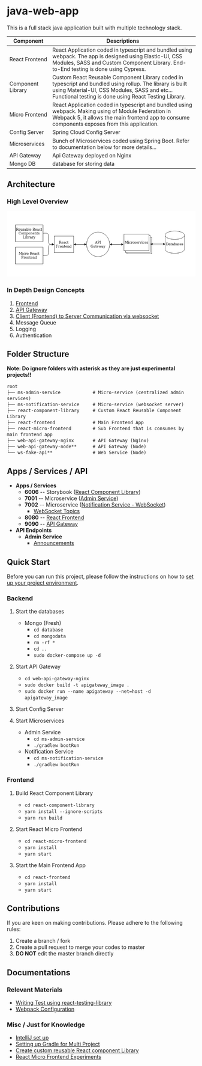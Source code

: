 # java-web-app

This is a full stack java application built with multiple technology stack.

| Component | Descriptions |
| --- | --- |
| React Frontend | React Application coded in typescript and bundled using webpack. The app is designed using Elastic-UI, CSS Modules, SASS and Custom Component Library. End-to-End testing is done using Cypress. |
| Component Library | Custom React Reusable Component Library coded in typescript and bundled using rollup. The library is built using Material-UI, CSS Modules, SASS and etc... Functional testing is done using React Testing Library. |
| Micro Frontend | React Application coded in typescript and bundled using webpack. Making using of Module Federation in Webpack 5, it allows the main frontend app to consume components exposes from this application. |
| Config Server | Spring Cloud Config Server |
| Microservices | Bunch of Microservices coded using Spring Boot. Refer to documentation below for more details... |
| API Gateway | Api Gateway deployed on Nginx |
| Mongo DB | database for storing data |

## Architecture

### High Level Overview

![Architecture](doc/images/architecture.png)

### In Depth Design Concepts

1. [Frontend](react-frontend/doc/FRONTEND_DESIGN.md) 
2. [API Gateway](web-api-gateway-nginx/doc/API_GATEWAY_DESIGN.md)
3. [Client (Frontend) to Server Communication via websocket](ms-notification-service/doc/WEBSOCKET_DESIGN.md)
4. Message Queue
5. Logging
6. Authentication

## Folder Structure

**Note: Do ignore folders with asterisk as they are just experimental projects!!**

```
root
├── ms-admin-service            # Micro-service (centralized admin services)
├── ms-notification-service     # Micro-service (websocket server)
├── react-component-library     # Custom React Reusable Component Library
├── react-frontend              # Main Frontend App
├── react-micro-frontend        # Sub Frontend that is consumes by main frontend app  
├── web-api-gateway-nginx       # API Gateway (Nginx)
├── web-api-gateway-node**      # API Gateway (Node)
└── ws-fake-api**               # Web Service (Node)
```

## Apps / Services / API

- **Apps / Services**
    - **6006** -- Storybook ([React Component Library](react-component-library/README.md))
    - **7001** -- Microservice ([Admin Service](ms-admin-service/README.md))
    - **7002** -- Microservice ([Notification Service - WebSocket](ms-notification-service/README.md))
        - [WebSocket Topics](ms-notification-service/doc/TOPICS.md)
    - **8080** -- [React Frontend](react-frontend/README.md)
    - **9090** -- [API Gateway](web-api-gateway-nginx/README.md)
- **API Endpoints**
    - **Admin Service**
        - [Announcements](ms-admin-service/doc/ANNOUNCEMENT_FEATURE.md)

## Quick Start

Before you can run this project, please follow the instructions on how to [set up your project environment](doc/PROJECT_SETUP.md).

### Backend

1. Start the databases
    - Mongo (Fresh)
        - `cd database`
        - `cd mongodata`
        - `rm -rf *`
        - `cd ..`
        - `sudo docker-compose up -d`

2. Start API Gateway
    - `cd web-api-gateway-nginx`
    - `sudo docker build -t apigateway_image .`
    - `sudo docker run --name apigateway --net=host -d apigateway_image`

3. Start Config Server

4. Start Microservices
    - Admin Service
        - `cd ms-admin-service`
        - `./gradlew bootRun`
    - Notification Service
        - `cd ms-notification-service`
        - `./gradlew bootRun`

### Frontend

1. Build React Component Library
    - `cd react-component-library`
    - `yarn install --ignore-scripts`
    - `yarn run build`

2. Start React Micro Frontend
    - `cd react-micro-frontend`
    - `yarn install`
    - `yarn start`

3. Start the Main Frontend App
    - `cd react-frontend`
    - `yarn install`
    - `yarn start`

## Contributions

If you are keen on making contributions. Please adhere to the following rules:
1. Create a branch / fork 
2. Create a pull request to merge your codes to master
3. **DO NOT** edit the master branch directly

## Documentations

### Relevant Materials

- [Writing Test using react-testing-library](react-component-library/doc/TESTING_USING_REACT_TESTING_LIBRARY.md)
- [Webpack Configuration](react-frontend/doc/WEBPACK.md)

### Misc / Just for Knowledge

- [IntelliJ set up](doc/PROJECT_SETUP.md)
- [Setting up Gradle for Multi Project](doc/GRADLE_TIPS.md)
- [Create custom reusable React component Library](react-component-library)
- [React Micro Frontend Experiments](https://github.com/awarenessxz/react-micro-frontend)
